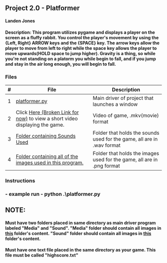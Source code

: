 ## Project 2.0 - Platformer
#### Landen Jones
#### Description: This program utilizes pygame and displays a player on the screen as a fluffy rabbit. You control the player's movement by using the {Left, Right} ARROW keys and the {SPACE} key. The arrow keys allow the player to move from left to right while the space key allows the player to move upwards(HOLD space to jump higher). Gravity is a thing, so while you're not standing on a platorm you while begin to fall, and if you jump and stay in the air long enough, you will begin to fall. 

### Files
|   #   | File            | Description                                        |
| :---: | --------------- | -------------------------------------------------- |
|   1   | <a href = "https://github.com/LandenSJones/4443-2D-PyGame-Jones/blob/master/Assignments/P02.0/platformer.py"/>platformer.py| Main driver of project that launches a window|
|   2   | Click <a href="">Here (Broken Link for now)<a/> to view a short video displaying the game.|Video of game, .mkv(movie) format|
|   3   | <a href="https://github.com/LandenSJones/4443-2D-PyGame-Jones/tree/master/Assignments/P02.0/Sound">Folder containing Sounds Used|Folder that holds the sounds used for the game, all are in .wav format|
|   4   | <a href="https://github.com/LandenSJones/4443-2D-PyGame-Jones/tree/master/Assignments/P02.0/Media">Folder containing all of the images used in this program.|Folder that holds the images used for the game, all are in .png format|


### Instructions

### - example run - python .\platformer.py </br>

## NOTE: 
#### Must have two folders placed in same directory as main driver program labeled "Media" and "Sound". "Media" folder should contain all images in <a href="https://github.com/LandenSJones/4443-2D-PyGame-Jones/tree/master/Assignments/P02.0/Media">this<a/> folder's content. "Sound" folder should contain all images in <a href="https://github.com/LandenSJones/4443-2D-PyGame-Jones/tree/master/Assignments/P02.0/Sound">this<a/> folder's content. 
#### Must have one text file placed in the same directory as your game. This file must be called "highscore.txt"
